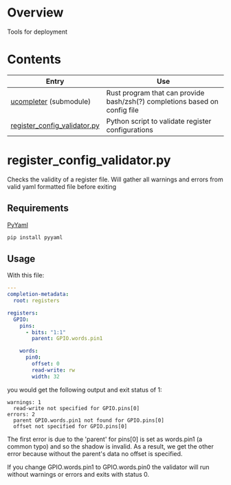 
# Overview

Tools for deployment

# Contents

| Entry                                | Use                                                                        |
|--------------------------------------|----------------------------------------------------------------------------|
| [ucompleter](ucompleter) (submodule) | Rust program that can provide bash/zsh(?) completions based on config file |
| [register_config_validator.py](register_config_validator.py)     | Python script to validate register configurations                          |

# register_config_validator.py

Checks the validity of a register file.  Will gather all warnings and errors from valid yaml formatted file before exiting

## Requirements

[PyYaml](https://pypi.org/project/PyYAML/)

```bash
pip install pyyaml
```

## Usage

With this file:
```yaml
---
completion-metadata:
  root: registers

registers:
  GPIO:
    pins:
      - bits: "1:1"
        parent: GPIO.words.pin1

    words:
      pin0:
        offset: 0
        read-write: rw
        width: 32
```
you would get the following output and exit status of 1:
```text
warnings: 1
  read-write not specified for GPIO.pins[0]
errors: 2
  parent GPIO.words.pin1 not found for GPIO.pins[0]
  offset not specified for GPIO.pins[0]

```

The first error is due to the 'parent' for pins[0] is set as words.pin1 
(a common typo) and so the shadow is invalid.  As a result, we get the other
error because without the parent's data no offset is specified.

If you change GPIO.words.pin1 to GPIO.words.pin0 the validator will run without
warnings or errors and exits with status 0.
